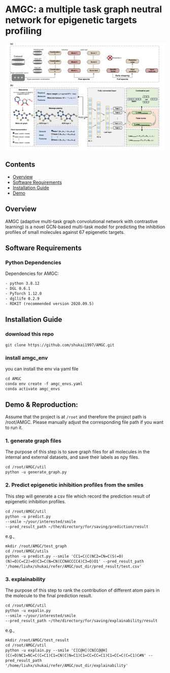 # AMGC: a multiple task graph neutral network for epigenetic targets profiling 

![](https://github.com/shukai1997/AMGC/blob/main/Figure1.png)

## Contents

- [Overview](#overview)
- [Software Requirements](#software-requirements)
- [Installation Guide](#installation-guide)
- [Demo](#demo--reproduction-ligand-docking-on-pdbbind-core-set)

## Overview 

AMGC (adaptive multi-task graph convolutional network with contrastive learning) is a novel GCN-based multi-task model for predicting the inhibition profiles of small molecules against 67 epigenetic targets.

## Software Requirements

### Python Dependencies

Dependencies for AMGC:

```
- python 3.8.12
- DGL 0.6.1 
- PyTorch 1.12.0 
- dgllife 0.2.9 
- RDKIT (recommended version 2020.09.5) 
```

## Installation Guide

### download this repo

```
git clone https://github.com/shukai1997/AMGC.git
```

### install amgc_env

you can install the env via yaml file

```
cd AMGC
conda env create -f amgc_envs.yaml
conda activate amgc_envs
```

## Demo & Reproduction: 

Assume that the project is at `/root` and therefore the project path is /root/AMGC. Please manually adjust the corresponding file path if you want to run it.

### 1. generate graph files

The purpose of this step is to save graph files for all molecules in the internal and external datasets, and save their labels as npy files.

```
cd /root/AMGC/util
python -u generate_graph.py
```

### 2. Predict epigenetic inhibition profiles from the smiles

This step will generate a csv file which record the prediction result of epigenetic inhibition profiles.

```
cd /root/AMGC/util
python -u predict.py 
--smile ~/your/interested/smile 
--pred_result_path ~/the/directory/for/saving/prediction/result
```
e.g.,
```
mkdir /root/AMGC/test_graph
cd /root/AMGC/utils 
python -u predict.py --smile 'CC1=C(C(NC2=CN=C(S(=O)(N)=O)C=C2)=O)C3=C(N=CN(CCN4CCCC4)C3=O)O1' --pred_result_path '/home/liuhx/shukai/refer/AMGC/out_dir/pred_result/test.csv'
```

### 3. explainability

The purpose of this step to rank the contribution of different atom pairs in the molecule to the final prediction result.

```
cd /root/AMGC/util 
python -u expalin.py 
--smile ~/your/interested/smile 
--pred_result_path ~/the/directory/for/saving/explainability/result 
```
e.g.,
```
mkdir /root/AMGC/test_result
cd /root/AMGC/util
python -u explain.py --smile 'C[C@H](CN[C@@H](C(=O)NC1=NC=C(C=C1)C1=CN(C)N=C1)C1=CC=CC=C1)C1=CC=C(C=C1)C#N' --pred_result_path '/home/liuhx/shukai/refer/AMGC/out_dir/explainability'
```
